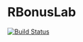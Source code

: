 # RBonusLab

[![Build Status](https://travis-ci.org/mudithsilva/RBonusLab.svg?branch=master)](https://travis-ci.org/mudithsilva/RBonusLab)
